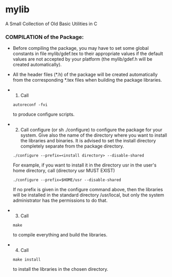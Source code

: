 # mylib
A Small Collection of Old Basic Utilities in C

### COMPILATION of the Package:

- Before compiling the package, you may have to set some global constants 
  in file mylib/gdef.tex to their appropriate values if the default values
  are not accepted by your platform (the mylib/gdef.h will be created
  automatically).

- All the header files (*.h) of the package will be created automatically 
  from the corresponding *.tex files when building the package libraries.

- 1) Call

	```console
	autoreconf -fvi
	```
  to produce configure scripts.
 
- 2) Call configure (or sh ./configure) to configure the package for your system.
  Give also the name of the directory where you want to install the libraries
  and binaries. It is advised to set the install directory completely 
  separate from the package directory.
 
	```console
	./configure --prefix=<install directory> --disable-shared
	```

  For example, if you want to install it in the directory usr in the
  user's home directory, call (directory usr MUST EXIST)
  
	```console
	./configure --prefix=$HOME/usr --disable-shared
	```

  If no prefix is given in the configure command above, then the libraries
  will be installed in the standard directory /usr/local, but only the
  system administrator has the permissions to do that.

- 3) Call

	```console
	make
	```
	
  to compile everything and build the libraries.

- 4) Call

	```console
	make install
	```
	
  to install the libraries in the chosen directory.
